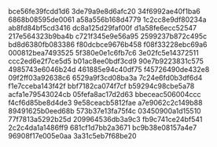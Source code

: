 bce56fe39fcdd1d6
3de79a9e8d6afc20
34f6992ae40f1ba6
6868b08595de0061
a58a556b168d4779
1c2cc8e9df80234a
ab8fd84bf5cd3416
dc8a125d29faf00f
d1a58fe6ecc52547
217e564323b9ba4b
c721f345e9e56a95
2599237b872c495c
bd8d6380fb083386
f80dcbce9676b458
f08f33228ebc69a6
000812bea7493525
5f380e0e1c6fb7c6
3e02fc5e14372511
ccc2ed6e2f7ce5d5
b01ac8ee0bdf3cd9
90e7b9223831c575
4985743e6046b24d
461885e94c40df75
f45726490de432e8
09f2ff03a92638c6
6529a9f3cd08ba3a
7c24e6fd0b3df6d4
f1e7cceba143f42f
bbf7182ca074f7cf
b59294c98cbe5a78
acfa1e79543024cb
05fefa8ac17d2d63
bbeceac506004ccc
f4cf6d85be8d4de3
9e58ceacb5812fae
a7e9062c2c149b88
89491625b0eed68b
573b37e13fa75f4c
03450900a1d15510
77f7813a5292b25d
209964536db3a9c3
fb9c741ce24bf541
2c2c4da1a1486ff9
681cf1d7bb2a3671
bc9b38e08157a4e7
96908f17e005e0aa
3a31c5eb7f68be20
